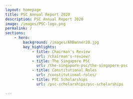 ```yaml
---
layout: homepage
title: PSC Annual Report 2020
description: PSC Annual Report 2020
image: /images/PSC-logo.png
permalink: /
sections:
    - hero:
        background: /images/ARBanner20.jpg
        key_highlights:
            - title: Chairman's Review
              url: /chairman's-review/
            - title: The Singapore PSC
              url: /the-singapore-psc/the-singapore-psc
            - title: Constitutional Roles
              url: /constitutional-roles/
            - title: PSC Scholarships
              url: /psc-scholarships/psc-scholarships
        
---
```

